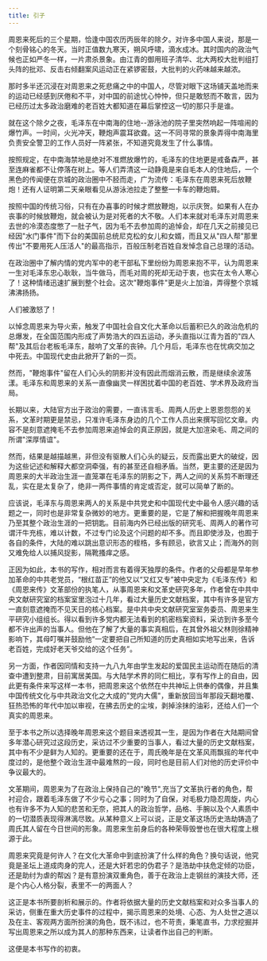 ```yaml
---
title: 引子
---
```


周恩来死后的三个星期，恰逢中国农历丙辰年的除夕。对许多中国人来说，那是一个刻骨铭心的冬天。当时正值数九寒天，朔风呼啸，滴水成冰。其时国内的政治气候也正如严冬一样，一片肃杀景象。由江青的御用班子清华、北大两校大批判组打头阵的批邓、反击右倾翻案风运动正在紧锣密鼓，大批判的火药味越来越浓。

那时多半还沉浸在对周恩来之死悲痛之中的中国人，尽管对眼下这场铺天盖地而来的运动已经感到厌倦和不平，对中国的前途忧心忡忡，但只是敢怒而不敢言，因为已经历过太多政治磨难的老百姓大都知道在幕后掌控这一切的那只手是谁。

就在这个除夕之夜，毛泽东在中南海的住地--游泳池的院子里突然响起一阵喧闹的爆竹声。一时间，火光冲天，鞭炮声震耳欲聋。这一不同寻常的景象弄得中南海里负责安全警卫的工作人员好一阵紧张，不知道究竟发生了什么事情。

按照规定，在中南海禁地是绝对不准燃放爆竹的，毛泽东的住地更是戒备森严，甚至连麻雀都不让停落在树上。等人们弄清这一动静竟是来自毛本人的住地后，一个黑色的传闻便在京城的政治圈中不胫而走，广为流传：毛泽东在周恩来死后放鞭炮！还有人证明第二天亲眼看见从游泳池拉走了整整一卡车的鞭炮屑。

按照中国的传统习俗，只有在办喜事的时候才燃放鞭炮，以示庆贺。如果有人在办丧事的时候放鞭炮，就会被认为是对死者的大不敬。人们本来就对毛泽东对周恩来去世的冷漠态度憋了一肚子气，因为毛不去参加周的追悼会，却在几天之前接见已经因"水门事件"而下台的美国前总统尼克松的女儿和女婿，而且又从"四人帮"那里传出"不要用死人压活人"的最高指示，百般压制老百姓自发悼念自己总理的活动。

在政治圈中了解内情的党内军中的老干部私下里纷纷为周恩来抱不平，认为周恩来一生对毛泽东忠心耿耿，当牛做马，而毛对周的死却无动于衷，也实在太令人寒心了！这种情绪迅速扩展到整个社会。这次"鞭炮事件"更是火上加油，弄得整个京城沸沸扬扬。

人们被激怒了！

以悼念周恩来为导火索，触发了中国社会自文化大革命以后蓄积已久的政治危机的总爆发，在全国范围内形成了声势浩大的四五运动，矛头直指以江青为首的"四人帮"及其后台老板毛泽东，敲响了文革的丧钟。几个月后，毛泽东也在忧病交加之中死去。中国现代史由此掀开了新的一页。

然而，"鞭炮事件"留在人们心头的阴影并没有因此而烟消云散，而是继续余波荡漾。毛泽东和周恩来的关系一直像幽灵一样困扰着中国的老百姓、学术界及政府当局。

长期以来，大陆官方出于政治的需要，一直讳言毛、周两人历史上恩恩怨怨的关系，文革时期更是禁忌，只准许毛泽东身边的几个工作人员出来撰写回忆文章。内容不是刻意遮掩毛不去参加周恩来追悼会的真正原因，就是大加渲染毛、周之间的所谓"深厚情谊"。

然而，结果是越描越黑，非但没有驱散人们心头的疑云，反而露出更大的破绽，因为这些记述和解释大都空洞牵强，有的甚至还自相矛盾。当然，更主要的还是因为周恩来的大半政治生涯一直笼罩在毛泽东的阴影之下，两人之间的关系剪不断理还乱，实在是太复杂了，绝非一两件事情的肯定或否定，就可以简单了断的。

应该说，毛泽东与周恩来两人的关系是中共党史和中国现代史中最令人感兴趣的话题之一，同时也是非常复杂微妙的地方。更重要的是，它是了解和把握晚年周恩来乃至其整个政治生涯的一把钥匙。目前海内外已经出版的研究毛、周两人的著作可谓汗牛充栋，难以计数，不过专门论及这个问题的却不多。而且即使涉及，也囿于各自的条件，大陆的难以跳出意识形态的桎梏，多有顾忌，欲言又止；而海外的则又难免给人以捕风捉影，隔靴搔痒之感。

正因为如此，本书的写作，相对而言有着得天独厚的条件。作者的父母都是早年参加革命的中共老党员，“根红苗正”的他又以“又红又专”被中央定为《毛泽东传》和《周恩来传》文革部份的执笔人，从事周恩来和文革史研究多年，作者曾在中共中央文献研究室的档案室里泡过十几年，看过大量历史文献档案，其中有许多是官方一直刻意遮掩而不见天日的核心档案。是中共中央文献研究室室务委员、周恩来生平研究小组组长。得以看到许多党内都无法看到的机密档案资料，采访到许多至今都不许出声的当事人。但他在了解了大量的事实真相后，在其曾外祖父林则徐精神影响下，其母叮嘱并鼓励他“一定要把自己所知道的历史真相如实地写出来，告诉老百姓，完成好老天爷交给的这个任务”。

另一方面，作者因同情和支持一九八九年由学生发起的爱国民主运动而在随后的清查中遭到整肃，目前寓居美国。与大陆学术界的同仁相比，享有写作上的自由，因此更有条件来写这样一本书，把周恩来这个依然在中共神坛上供奉的偶像，并且集中国传统文化与中共政治文化之大成的"党内大儒"，重新放回当年那段天翻地覆、狂热恐怖的年代中加以审视，在拂去历史的尘埃，剥掉涂抹的油彩，还给人们一个真实的周恩来。

至于本书之所以选择晚年周恩来这个题目来透视其一生，是因为作者在大陆期间曾多年潜心研究过这段历史，采访过不少重要的当事人，看过大量的历史文献档案，其中有不少是鲜为人知的。更重要的还在于，周氏晚年是在文革风雨飘摇的年代中度过的，是他整个政治生涯中最难熬的一段，同时也是目前人们对他的历史评价中争议最大的。

文革期间，周恩来为了在政治上保持自己的"晚节",充当了文革执行者的角色，帮衬迎合，跟着毛泽东做了不少亏心之事；同时为了自保，对毛极力隐忍周旋，内心也有许多不为人知的悲苦和无奈，把其人的政治哲学，品格、手腕以及个人素质中的一切潜质表现得淋漓尽致。从某种意义上可以说，正是文革这场历史浩劫铸造了周氏其人留在今日世间的形象。周恩来生前身后的各种荣辱毁誉也在很大程度上根源于此。

周恩来究竟是何许人？在文化大革命中到底扮演了什么样的角色？换句话说，他究竟是圣坛上道成肉身的完人，还是大奸若忠的伪君子？是浩劫中扶危定倾的功臣，还是助纣为虐的帮凶？是有意扮演双重角色，善于在政治上走钢丝的演技大师，还是个内心人格分裂，表里不一的两面人？

这正是本书所要剖析和展示的。作者将依据大量的历史文献档案和对众多当事人的采访，侧重在重大历史事件的过程中，揭示周恩来的处境、心态、为人处世之道以及在主、客观两方面所扮演的角色，既不讳过，也不苛责，秉笔直书，力求挖掘并写出周恩来之所以成为其人的那种东西来，让读者作出自己的判断。

这便是本书写作的初衷。
